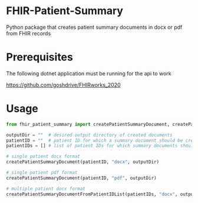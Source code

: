 # FHIR-Patient-Summary
Python package that creates patient summary documents in docx or pdf from FHIR records

# Prerequisites

The following dotnet application must be running for the api to work

https://github.com/goshdrive/FHIRworks_2020


# Usage

```python
from fhir_patient_summary import createPatientSummaryDocument, createPatientSummaryDocumentFromPatientIDList

outputDir = ""  # desired output directory of created documents
patientID = ""  # patient ID for which a summary document should be created
patientIDs = [] # list of patient IDs for which summary documents should be created

# single patient docx format
createPatientSummaryDocument(patientID, "docx", outputDir)

# single patient pdf format
createPatientSummaryDocument(patientID, "pdf", outputDir)

# multiple patient docx format
createPatientSummaryDocumentFromPatientIDList(patientIDs, "docx", outputDir)


```
